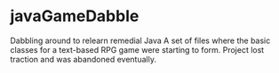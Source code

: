 # javaGameDabble
Dabbling around to relearn remedial Java
A set of files where the basic classes for a text-based RPG game were starting to form. Project lost traction and was abandoned eventually.
